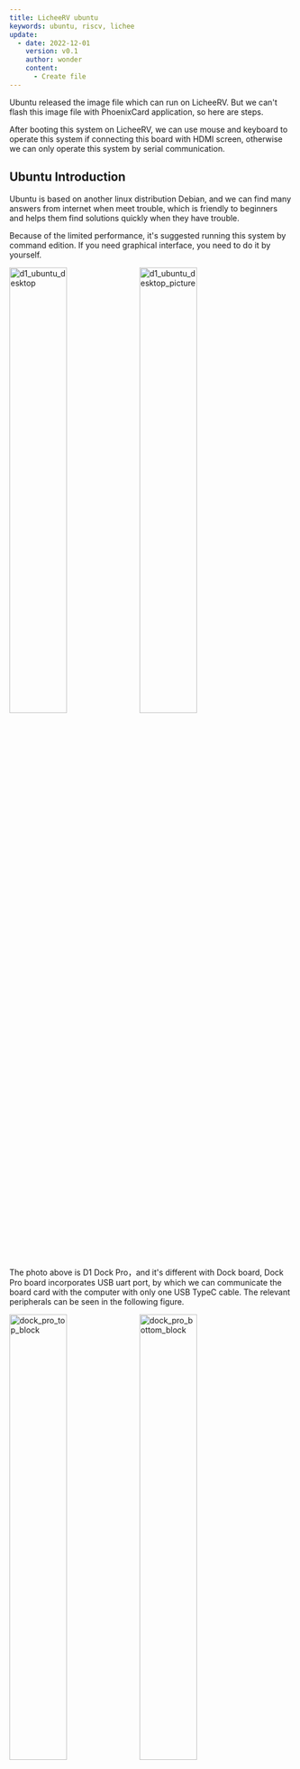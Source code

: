 ```yaml
---
title: LicheeRV ubuntu
keywords: ubuntu, riscv, lichee
update:
  - date: 2022-12-01
    version: v0.1
    author: wonder
    content:
      - Create file
---
```


Ubuntu released the image file which can run on LicheeRV. But we can't flash this image file with PhoenixCard application, so here are steps.

After booting this system on LicheeRV, we can use mouse and keyboard to operate this system if connecting this board with HDMI screen, otherwise we can only operate this system by serial communication.

## Ubuntu Introduction

Ubuntu is based on another linux distribution Debian, and we can find many answers from internet when meet trouble, which is friendly to beginners and helps them find solutions quickly when they have trouble.

Because of the limited performance, it's suggested running this system by command edition. If you need graphical interface, you need to do it by yourself.

<img src="./../../../zh/lichee/assets/RV/ubuntu/d1_ubuntu_desktop.jpg" alt="d1_ubuntu_desktop" width="45%">
<img src="./../../../zh/lichee/assets/RV/ubuntu/d1_ubuntu_desktop_picture.jpg" alt="d1_ubuntu_desktop_picture" width="45%">

The photo above is D1 Dock Pro，and it's different with Dock board, Dock Pro board incorporates USB uart port, by which we can communicate the board card with the computer with only one USB TypeC cable. The relevant peripherals can be seen in the following figure.

<img src="./../../../zh/lichee/assets/RV/ubuntu/dock_pro_top_block.jpg" alt="dock_pro_top_block" width="45%">
<img src="./../../../zh/lichee/assets/RV/ubuntu/dock_pro_bottom_block.jpg" alt="dock_pro_bottom_block" width="45%">

This board can be bought from [aliexpress](https://www.aliexpress.com/item/1005003741287162.html?).

## Steps

### Get image

We upload this image file on [mega](https://mega.nz/folder/1FxlVKrA#nONEKgZWKBzeEkWKAq_AcQ).

### Software

Visit [balenaEtcher](https://www.balena.io/etcher/) to download application. We have upload Windows edition software in our [Download station](https://dl.sipeed.com/shareURL/others/balenaEtcher), other edition can be downloaded from [balenaEtcher official site](https://www.balena.io/etcher/).

### Flash System

Prepare a SD card over 8G, the card with better performance can have better experience.

Connect the TF card with computer by SD card reader or SD card slot in the computer. Here is an example about SD card slot in computer, if your computer dose not have SD card slot, you need the SD card reader.

<table>
    <tr>
        <th colspan="2"> Connect TF card with computer </th>
    </th>
    </tr>
    <tr>
        <td>Connect by SD card reader</td>
        <td>Connect by SD card slot</td>
    </tr>
    <tr>
        <td><img src="./../../../zh/lichee/assets/RV/ubuntu/d1_ubuntu_sdcard_reader.jpg" alt="d1_ubuntu_sdcard_reader" ></td>
        <td><img src="./../../../zh/lichee/assets/RV/ubuntu/d1_ubuntu_sdcard_computer_reader.jpg" alt="d1_ubuntu_sdcard_computer_reader" ></td>
    </tr>
</table>

Run balenaEtcher, choose the downloaded image file, choose your TF card, click Flash:

![d1_ubuntu_burn_image](./../../../zh/lichee/assets/RV/ubuntu/d1_ubuntu_burn_image.gif)

Make sure you choose the correct SD card.

![d1_ubuntu_burn_image_sdcard_choose](./../../../zh/lichee/assets/RV/ubuntu/d1_ubuntu_burn_image_sdcard_choose.png)

This will take a bit time, and after finishing this work it will be like as following figure. If there is no `Successful` shown after finishing this work, try to reburn this image.

![d1_ubuntu_finish_burn_image](./../../../zh/lichee/assets/RV/ubuntu/d1_ubuntu_finish_burn_image.png)

## Run System

Finishing flashing system and seeing `successful` shown in the end, we can connect SD card with this board to start ubuntu.

![dock_pro_ubuntu](./../../../zh/lichee/assets/RV/ubuntu/dock_pro_ubuntu.jpg)

View messages from UART, and we can operate this board by UART.

<img src="./../../../zh/lichee/assets/RV/ubuntu/d1_ubuntu_boot_opensbi.jpg" alt="d1_ubuntu_boot_opensbi"  width="45%">
<img src="./../../../zh/lichee/assets/RV/ubuntu/ubuntu_boot.jpg" alt="ubuntu_boot" width="45%">

Wait a while, then the username and password are both `root`.

![d1_ubuntu_login](./../../../zh/lichee/assets/RV/ubuntu/d1_ubuntu_login.jpg)

## Connect wifi

Use command `nmcli` to connect 2.4G wireless.

- Scan wifi

```bash
nmcli dev wifi
```

![d1_ubuntu_wifi_scan](./../../../zh/lichee/assets/RV/ubuntu/d1_ubuntu_wifi_scan.jpg)

- Connect wifi，by command `nmcli dev wifi connect wifi_name password wifi_password`

```bash
nmcli dev wifi connect Sipeed_Guest password 12345678
```

![d1_ubuntu_wifi_connect](./../../../zh/lichee/assets/RV/ubuntu/d1_ubuntu_wifi_connect.jpg)

See `successfully`, then we have already connected to the wifi, and commands like `apt` and others work fine.

![d1_ubuntu_install_tree](./../../../zh/lichee/assets/RV/ubuntu/d1_ubuntu_install_tree.jpg)

## Blink led

We can blink led on our board by this Ubuntu system like what we have done on Tina, here are the codes:

Tuen on LED :

```bash
echo 1 > /sys/class/leds/\:status/brightness
```

Note the `\` in this command, without which you can't run this command successfully.

![d1_ubuntu_led_on](./../../../zh/lichee/assets/RV/ubuntu/d1_ubuntu_led_on.jpg)

Turn off LED :

```bash
echo 0 > /sys/class/leds/\:status/brightness
```

![d1_ubuntu_led_off](./../../../zh/lichee/assets/RV/ubuntu/d1_ubuntu_led_off.jpg)

## In the end

Based in [Ubuntu LicheeRV image](https://wiki.ubuntu.com/RISC-V/LicheeRV), we packed the wireless driver inside, which make user more convenient to experience this system.

## Questions

### No HDMI output

The board will not display HDMI command line when booting, and after the HDMI related service starts LicheeRV displays the command line console on HDMI screen, and some screen is not fit LicheeRV ubuntu image output and will not display the command line console.

Here is the login photo of UART (ttyS0) and HDMI command line console (tty1) of LicheeRV ubuntu image.

![d1_ubuntu_console_hdmi](./../../../zh/lichee/assets/RV/ubuntu/d1_ubuntu_console_hdmi.jpg)